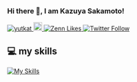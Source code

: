 ### Hi there 👋, I am Kazuya Sakamoto! 

<p align="left">
  <a href="https://github.com/Kazuya-Sakamoto/">
    <img src="https://komarev.com/ghpvc/?username=Kazuya-Sakamoto" alt="yutkat" />
  </a>
  <a href="https://github.com/Kazuya-Sakamoto">
    <img height="20" src="https://img.shields.io/github/followers/Kazuya-Sakamoto?label=follow&logo=github&style=flat" />
  </a>
  <a href="https://zenn.dev/kazuyakk">
    <img src="https://badgen.org/img/zenn/kazuyakk/likes?style=plastic" alt="Zenn Likes" />
  </a>
  <a href="https://twitter.com/sakamotokazuyat">
    <img src="https://img.shields.io/twitter/follow/DeepLabCut.svg?label=FollowMe&style=social" alt="Twitter Follow" />
  </a>
</p>

## 💻 my skills

[![My Skills](https://skillicons.dev/icons?i=js,typescript,nuxt,react,go)](https://skillicons.dev)
